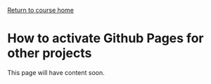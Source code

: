 <a href="https://wes-chen.github.io/build-a-website/">Return to course home</a>

# How to activate Github Pages for other projects

This page will have content soon.
